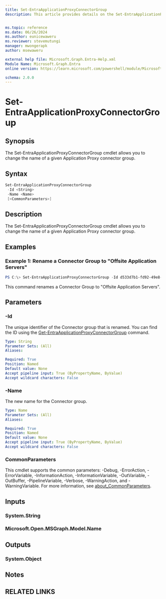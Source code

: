 ```yaml
---
title: Set-EntraApplicationProxyConnectorGroup
description: This article provides details on the Set-EntraApplicationProxyConnectorGroup command.


ms.topic: reference
ms.date: 06/26/2024
ms.author: eunicewaweru
ms.reviewer: stevemutungi
manager: mwongerapk
author: msewaweru

external help file: Microsoft.Graph.Entra-Help.xml
Module Name: Microsoft.Graph.Entra
online version: https://learn.microsoft.com/powershell/module/Microsoft.Graph.Entra/Set-EntraApplicationProxyConnectorGroup

schema: 2.0.0
---
```


# Set-EntraApplicationProxyConnectorGroup

## Synopsis
The Set-EntraApplicationProxyConnectorGroup cmdlet allows you to change the name of a given Application Proxy connector group.

## Syntax

```powershell
Set-EntraApplicationProxyConnectorGroup
 -Id <String>
 -Name <Name>
 [<CommonParameters>]
```

## Description
The Set-EntraApplicationProxyConnectorGroup cmdlet allows you to change the name of a given Application Proxy connector group.

## Examples

### Example 1: Rename a Connector Group to "Offsite Application Servers"
```powershell
PS C:\> Set-EntraApplicationProxyConnectorGroup -Id d533d7b1-fd92-49e8-a200-3e7dcf7c2ab5 -Name "Offsite Application Servers"
```

This command renames a Connector Group to "Offsite Application Servers".

## Parameters

### -Id
The unique identifier of the Connector group that is renamed.
You can find the ID using the [Get-EntraApplicationProxyConnectorGroup](./Get-EntraApplicationProxyConnectorGroup.md) command.

```yaml
Type: String
Parameter Sets: (All)
Aliases:

Required: True
Position: Named
Default value: None
Accept pipeline input: True (ByPropertyName, ByValue)
Accept wildcard characters: False
```

### -Name
The new name for the Connector group.

```yaml
Type: Name
Parameter Sets: (All)
Aliases:

Required: True
Position: Named
Default value: None
Accept pipeline input: True (ByPropertyName, ByValue)
Accept wildcard characters: False
```

### CommonParameters
This cmdlet supports the common parameters: -Debug, -ErrorAction, -ErrorVariable, -InformationAction, -InformationVariable, -OutVariable, -OutBuffer, -PipelineVariable, -Verbose, -WarningAction, and -WarningVariable. For more information, see [about_CommonParameters](https://go.microsoft.com/fwlink/?LinkID=113216).

## Inputs

### System.String
### Microsoft.Open.MSGraph.Model.Name

## Outputs

### System.Object
## Notes

## RELATED LINKS